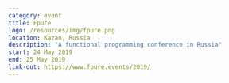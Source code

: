 ```yaml
---
category: event
title: Fpure
logo: /resources/img/fpure.png
location: Kazan, Russia
description: "A functional programming conference in Russia"
start: 24 May 2019
end: 25 May 2019
link-out: https://www.fpure.events/2019/
---
```

